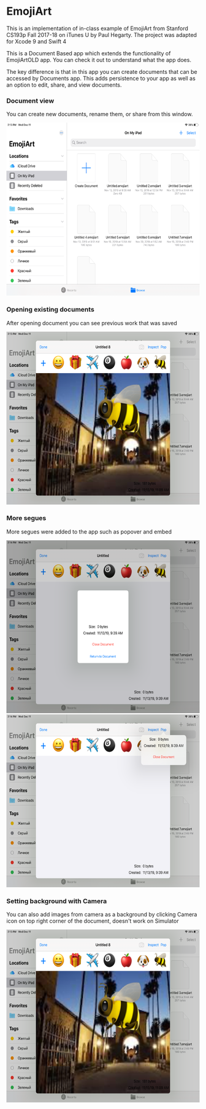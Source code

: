 # EmojiArt

This is an implementation of in-class example of EmojiArt from Stanford CS193p Fall 2017-18 on iTunes U by Paul Hegarty. The project was adapted for Xcode 9 and Swift 4

This is a Document Based app which extends the functionality of EmojiArtOLD app. You can check it out to understand what the app does.

The key difference is that in this app you can create documents that can be accessed by Documents app. This adds persistence to your app as well as an option to edit, share, and view documents.

### Document view

You can create new documents, rename them, or share from this window.

<img src="/EmojiArt/images/0.png" width="600" height="450">

### Opening existing documents

After opening document you can see previous work that was saved

<img src="/EmojiArt/images/1.png" width="600" height="450">

### More segues

More segues were added to the app such as popover and embed

<img src="/EmojiArt/images/2.png" width="600" height="450">
<img src="/EmojiArt/images/3.png" width="600" height="450">

### Setting background with Camera

You can also add images from camera as a background by clicking Camera icon on top right corner of the document, doesn't work on Simulator

<img src="/EmojiArt/images/1.png" width="600" height="450">
